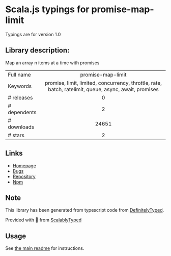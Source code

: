
# Scala.js typings for promise-map-limit

Typings are for version 1.0

## Library description:
Map an array n items at a time with promises

|                    |                 |
| ------------------ | :-------------: |
| Full name          | promise-map-limit |
| Keywords           | promise, limit, limited, concurrency, throttle, rate, batch, ratelimit, queue, async, await, promises |
| # releases         | 0 |
| # dependents       | 2 |
| # downloads        | 24651 |
| # stars            | 2 |

## Links
- [Homepage](https://github.com/dbrockman/promise-map-limit#readme)
- [Bugs](https://github.com/dbrockman/promise-map-limit/issues)
- [Repository](https://github.com/dbrockman/promise-map-limit)
- [Npm](https://www.npmjs.com/package/promise-map-limit)
    


## Note
This library has been generated from typescript code from [DefinitelyTyped](https://definitelytyped.org).

Provided with :purple_heart: from [ScalablyTyped](https://github.com/oyvindberg/ScalablyTyped)

## Usage
See [the main readme](../../readme.md) for instructions.


